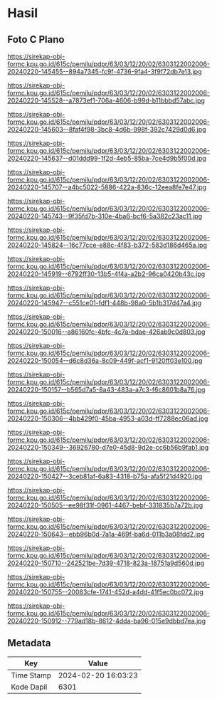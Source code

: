 # Hasil

## Foto C Plano

https://sirekap-obj-formc.kpu.go.id/615c/pemilu/pdpr/63/03/12/20/02/6303122002006-20240220-145455--894a7345-fc9f-4736-9fa4-3f9f72db7e13.jpg

https://sirekap-obj-formc.kpu.go.id/615c/pemilu/pdpr/63/03/12/20/02/6303122002006-20240220-145528--a7873ef1-706a-4606-b99d-b11bbbd57abc.jpg

https://sirekap-obj-formc.kpu.go.id/615c/pemilu/pdpr/63/03/12/20/02/6303122002006-20240220-145603--8faf4f98-3bc8-4d6b-998f-392c7429d0d6.jpg

https://sirekap-obj-formc.kpu.go.id/615c/pemilu/pdpr/63/03/12/20/02/6303122002006-20240220-145637--d01ddd99-1f2d-4eb5-85ba-7ce4d9b5f00d.jpg

https://sirekap-obj-formc.kpu.go.id/615c/pemilu/pdpr/63/03/12/20/02/6303122002006-20240220-145707--a4bc5022-5886-422a-836c-12eea8fe7e47.jpg

https://sirekap-obj-formc.kpu.go.id/615c/pemilu/pdpr/63/03/12/20/02/6303122002006-20240220-145743--9f35fd7b-310e-4ba6-bcf6-5a382c23ac11.jpg

https://sirekap-obj-formc.kpu.go.id/615c/pemilu/pdpr/63/03/12/20/02/6303122002006-20240220-145824--16c77cce-e88c-4f83-b372-583d186d465a.jpg

https://sirekap-obj-formc.kpu.go.id/615c/pemilu/pdpr/63/03/12/20/02/6303122002006-20240220-145919--6792ff30-13b5-4f4a-a2b2-96ca0420b43c.jpg

https://sirekap-obj-formc.kpu.go.id/615c/pemilu/pdpr/63/03/12/20/02/6303122002006-20240220-145947--c551ce01-fdf1-448b-98a0-5b1b317d47a4.jpg

https://sirekap-obj-formc.kpu.go.id/615c/pemilu/pdpr/63/03/12/20/02/6303122002006-20240220-150016--a86160fc-4bfc-4c7a-bdae-426ab9c0d803.jpg

https://sirekap-obj-formc.kpu.go.id/615c/pemilu/pdpr/63/03/12/20/02/6303122002006-20240220-150054--d6c8d36a-8c09-449f-acf1-9120ff03e100.jpg

https://sirekap-obj-formc.kpu.go.id/615c/pemilu/pdpr/63/03/12/20/02/6303122002006-20240220-150157--b565d7a5-8a43-483a-a7c3-f6c8601b8a76.jpg

https://sirekap-obj-formc.kpu.go.id/615c/pemilu/pdpr/63/03/12/20/02/6303122002006-20240220-150306--4bb429f0-45ba-4953-a03d-ff7288ec06ad.jpg

https://sirekap-obj-formc.kpu.go.id/615c/pemilu/pdpr/63/03/12/20/02/6303122002006-20240220-150349--36926780-d7e0-45d8-9d2e-cc6b56b9fab1.jpg

https://sirekap-obj-formc.kpu.go.id/615c/pemilu/pdpr/63/03/12/20/02/6303122002006-20240220-150427--3ceb81af-6a83-4318-b75a-afa5f21d4920.jpg

https://sirekap-obj-formc.kpu.go.id/615c/pemilu/pdpr/63/03/12/20/02/6303122002006-20240220-150505--ee98f31f-0961-4467-bebf-331835b7a72b.jpg

https://sirekap-obj-formc.kpu.go.id/615c/pemilu/pdpr/63/03/12/20/02/6303122002006-20240220-150643--ebb96b0d-7a1a-469f-ba6d-011b3a08fdd2.jpg

https://sirekap-obj-formc.kpu.go.id/615c/pemilu/pdpr/63/03/12/20/02/6303122002006-20240220-150710--242521be-7d39-4718-823a-18751a9d560d.jpg

https://sirekap-obj-formc.kpu.go.id/615c/pemilu/pdpr/63/03/12/20/02/6303122002006-20240220-150755--20083cfe-1741-452d-a4dd-41f5ec0bc072.jpg

https://sirekap-obj-formc.kpu.go.id/615c/pemilu/pdpr/63/03/12/20/02/6303122002006-20240220-150912--779ad18b-8612-4dda-ba96-015e9dbbd7ea.jpg


## Metadata

| Key        | Value               |
| ---------- | ------------------- |
| Time Stamp | 2024-02-20 16:03:23 |
| Kode Dapil | 6301                |



